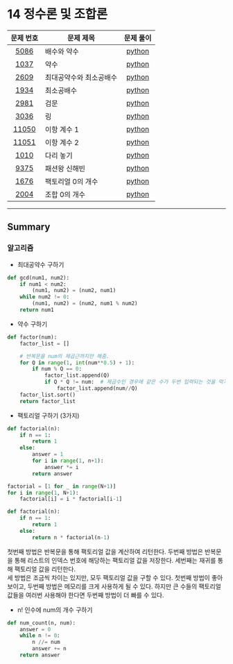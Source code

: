 # 14 정수론 및 조합론

|문제 번호|문제 제목|문제 풀이|
|:---:|---|:---:|
[5086](https://www.acmicpc.net/problem/5086)|배수와 약수|[python](5086.py)
[1037](https://www.acmicpc.net/problem/1037)|약수|[python](1037.py)
[2609](https://www.acmicpc.net/problem/2609)|최대공약수와 최소공배수|[python](2609.py)
[1934](https://www.acmicpc.net/problem/1934)|최소공배수|[python](1934.py)
[2981](https://www.acmicpc.net/problem/2981)|검문|[python](2981.py)
[3036](https://www.acmicpc.net/problem/3036)|링|[python](3036.py)
[11050](https://www.acmicpc.net/problem/11050)|이항 계수 1|[python](11050.py)
[11051](https://www.acmicpc.net/problem/11051)|이항 계수 2|[python](11051.py)
[1010](https://www.acmicpc.net/problem/1010)|다리 놓기|[python](1010.py)
[9375](https://www.acmicpc.net/problem/9375)|패션왕 신해빈|[python](9375.py)
[1676](https://www.acmicpc.net/problem/1676)|팩토리얼 0의 개수|[python](1676.py)
[2004](https://www.acmicpc.net/problem/2004)|조합 0의 개수|[python](2004.py)

---

## Summary

### 알고리즘

- 최대공약수 구하기

```python
def gcd(num1, num2):
    if num1 < num2:
        (num1, num2) = (num2, num1)
    while num2 != 0:
        (num1, num2) = (num2, num1 % num2)
    return num1
```

- 약수 구하기

```python
def factor(num):
    factor_list = []

    # 반복문을 num의 제곱근까지만 해줌.
    for Q in range(1, int(num**0.5) + 1):
        if num % Q == 0:
            factor_list.append(Q)
            if Q * Q != num:  # 제곱수인 경우에 같은 수가 두번 입력되는 것을 막기 위함.
                factor_list.append(num//Q)
    factor_list.sort()
    return factor_list
```

- 팩토리얼 구하기 (3가지)

```python
def factorial(n):
    if n == 1:
        return 1
    else:
        answer = 1
        for i in range(1, n+1):
            answer *= i
        return answer
```
```python
factorial = [1 for _ in range(N+1)]
for i in range(1, N+1):
    factorial[i] = i * factorial[i-1]
```
```python
def factorial(n):
    if n == 1:
        return 1
    else:
        return n * factorial(n-1)
```

첫번째 방법은 반복문을 통해 팩토리얼 값을 계산하여 리턴한다. 두번째 방법은 반복문을 통해 리스트의 인덱스 번호에 해당하는 팩토리얼 값을 저장한다. 세번째는 재귀를 통해 팩토리얼 값을 리턴한다.<br>
세 방법은 조금씩 차이는 있지만, 모두 팩토리얼 값을 구할 수 있다. 첫번째 방법이 좋아보이고, 두번째 방법은 메모리를 크게 사용하게 될 수 있다. 하지만 큰 수들의 팩토리얼 값들을 여러번 사용해야 한다면 두번째 방법이 더 빠를 수 있다.

- n! 인수에 num의 개수 구하기

```python
def num_count(n, num):
    answer = 0
    while n != 0:
        n //= num
        answer += n
    return answer
```